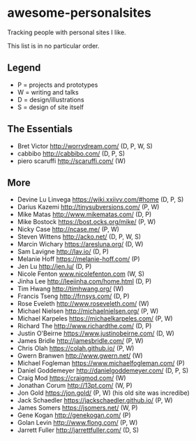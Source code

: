 # awesome-personalsites
Tracking people with personal sites I like.

This list is in no particular order.

## Legend
- P = projects and prototypes
- W = writing and talks
- D = design/illustrations
- S = design of site itself

## The Essentials
* Bret Victor http://worrydream.com/ (D, P, W, S)
* cabbibo http://cabbibo.com/ (D, P, S)
* piero scaruffi http://scaruffi.com/ (W)

## More
* Devine Lu Linvega https://wiki.xxiivv.com/#home (D, P, S)
* Darius Kazemi http://tinysubversions.com/ (P, W)
* Mike Matas http://www.mikematas.com/ (D, P)
* Mike Bostock https://bost.ocks.org/mike/ (P, W)
* Nicky Case http://ncase.me/ (P, W)
* Steven Wittens http://acko.net/ (D, P, W, S)
* Marcin Wichary https://aresluna.org/ (D, W)
* Sam Lavigne http://lav.io/ (D, P)
* Melanie Hoff https://melanie-hoff.com/ (P)
* Jen Lu http://jen.lu/ (D, P)
* Nicole Fenton www.nicolefenton.com (W, S)
* Jinha Lee http://leejinha.com/home.html (D, P)
* Tim Hwang http://timhwang.org/ (W)
* Francis Tseng http://frnsys.com/ (D, P)
* Rose Eveleth http://www.roseveleth.com/ (W)
* Michael Nielsen http://michaelnielsen.org/ (P, W)
* Michael Karpeles https://michaelkarpeles.com/ (P, W)
* Richard The http://www.richardthe.com/ (D, P)
* Justin O'Beirne https://www.justinobeirne.com/ (D, W)
* James Bridle http://jamesbridle.com/ (P, W)
* Chris Olah https://colah.github.io/ (P, W)
* Gwern Branwen http://www.gwern.net/ (W)
* Michael Fogleman https://www.michaelfogleman.com/ (P)
* Daniel Goddemeyer http://danielgoddemeyer.com/ (D, P, S)
* Craig Mod https://craigmod.com/ (W)
* Jonathan Corum http://13pt.com/ (W, P)
* Jon Gold https://jon.gold/ (P, W) (his old site was incredibe)
* Jack Schaedler https://jackschaedler.github.io/ (P, W)
* James Somers https://jsomers.net/ (W, P)
* Gene Kogan http://genekogan.com/ (P)
* Golan Levin http://www.flong.com/ (P, W)
* Jarrett Fuller http://jarrettfuller.com/ (D, S)
